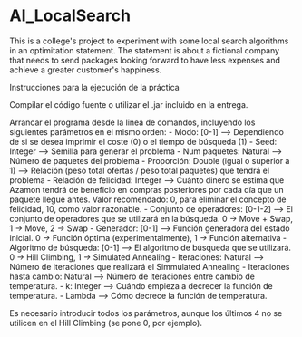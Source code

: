 # AI_LocalSearch

This is a college's project to experiment with some local search algorithms in an optimitation statement.
The statement is about a fictional company that needs to send packages looking forward to have less expenses and achieve a greater customer's happiness.

Instrucciones para la ejecución de la práctica

Compilar el código fuente o utilizar el .jar incluido en la entrega.

Arrancar el programa desde la linea de comandos, incluyendo los siguientes parámetros en el mismo orden:
    - Modo: [0-1] --> Dependiendo de si se desea imprimir el coste (0) o el tiempo de búsqueda (1)
    - Seed: Integer --> Semilla para generar el problema
    - Num paquetes: Natural --> Número de paquetes del problema
    - Proporción: Double (igual o superior a 1) --> Relación (peso total ofertas / peso total paquetes) que tendrá el problema
    - Relación de felicidad: Integer --> Cuánto dinero se estima que Azamon tendrá de beneficio en compras posteriores por cada día que un paquete llegue antes. Valor recomendado: 0, para eliminar el concepto de felicidad, 10, como valor razonable.
    - Conjunto de operadores: [0-1-2] --> El conjunto de operadores que se utilizará en la búsqueda. 0 -> Move + Swap, 1 -> Move, 2 -> Swap
    - Generador: [0-1] --> Función generadora del estado inicial. 0 -> Función óptima (experimentalmente), 1 -> Función alternativa
    - Algoritmo de búsqueda: [0-1] --> El algoritmo de búsqueda que se utilizará. 0 -> Hill Climbing, 1 -> Simulated Annealing
    - Iteraciones: Natural --> Número de iteraciones que realizará el Simmulated Annealing
    - Iteraciones hasta cambio: Natural --> Número de iteraciones entre cambio de temperatura. 
    - k: Integer --> Cuándo empieza a decrecer la función de temperatura.
    - Lambda --> Cómo decrece la función de temperatura.
    
Es necesario introducir todos los parámetros, aunque los últimos 4 no se utilicen en el Hill Climbing (se pone 0, por ejemplo).
